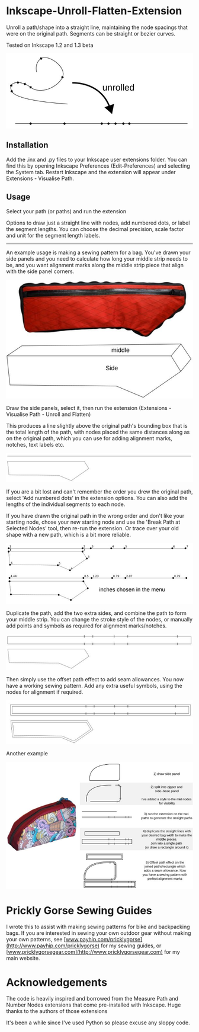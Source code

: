 # Inkscape-Unroll-Flatten-Extension

Unroll a path/shape into a straight line, maintaining the node spacings that were on the original path. Segments can be straight or bezier curves.

Tested on Inkscape 1.2 and 1.3 beta


![](images/summary.jpeg)

## Installation

Add the .inx and .py files to your Inkscape user extensions folder. You can find this by opening Inkscape Preferences (Edit-Preferences) and selecting the System tab. Restart Inkscape and the extension will appear under Extensions - Visualise Path.

## Usage

Select your path (or paths) and run the extension

Options to draw just a straight line with nodes, add numbered dots, or label the segment lengths. You can choose the decimal precision, scale factor and unit for the segment length labels.

------------------------------------------------------------------------

An example usage is making a sewing pattern for a bag. You've drawn your side panels and you need to calculate how long your middle strip needs to be, and you want alignment marks along the middle strip piece that align with the side panel corners.

![](images/bag.jpeg)

Draw the side panels, select it, then run the extension (Extensions - Visualise Path - Unroll and Flatten)

This produces a line slightly above the original path's bounding box that is the total length of the path, with nodes placed the same distances along as on the original path, which you can use for adding alignment marks, notches, text labels etc.

![](images/unrolled.jpeg)

If you are a bit lost and can't remember the order you drew the original path, select 'Add numbered dots' in the extension options. You can also add the lengths of the individual segments to each node.

If you have drawn the original path in the wrong order and don't like your starting node, chose your new starting node and use the 'Break Path at Selected Nodes' tool, then re-run the extension. Or trace over your old shape with a new path, which is a bit more reliable.

![](images/numbered.jpeg)

Duplicate the path, add the two extra sides, and combine the path to form your middle strip. You can change the stroke style of the nodes, or manually add points and symbols as required for alignment marks/notches.

![](images/unrolled_strip.jpeg)

Then simply use the offset path effect to add seam allowances. You now have a working sewing pattern. Add any extra useful symbols, using the nodes for alignment if required.

![](images/offset.jpeg)

Another example

![](images/example2.jpeg)

# Prickly Gorse Sewing Guides

I wrote this to assist with making sewing patterns for bike and backpacking bags. If you are interested in sewing your own outdoor gear without making your own patterns, see [www.payhip.com/pricklygorse](http://www.payhip.com/pricklygorse) for my sewing guides, or [www.pricklygorsegear.com](http://www.pricklygorsegear.com) for my main website.

# Acknowledgements

The code is heavily inspired and borrowed from the Measure Path and Number Nodes extensions that come pre-installed with Inkscape. Huge thanks to the authors of those extensions

It's been a while since I've used Python so please excuse any sloppy code.
